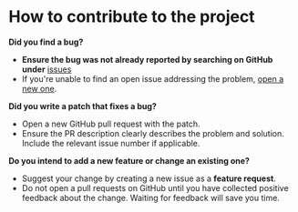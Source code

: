 # How to contribute to the project

**Did you find a bug?**

* **Ensure the bug was not already reported by searching on GitHub under** [issues](https://github.com/learn-video/dionysia/issues)
* If you're unable to find an open issue addressing the problem, [open a new one](https://github.com/learn-video/dionysia/issues/new).

**Did you write a patch that fixes a bug?**

* Open a new GitHub pull request with the patch.
* Ensure the PR description clearly describes the problem and solution. Include the relevant issue number if applicable.

**Do you intend to add a new feature or change an existing one?**

* Suggest your change by creating a new issue as a **feature request**.
* Do not open a pull requests on GitHub until you have collected positive feedback about the change. Waiting for feedback will save you time.
